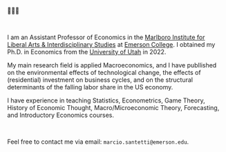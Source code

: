 👋👋👋

<br>

I am an Assistant Professor of Economics in the [Marlboro Institute for Liberal Arts & Interdisciplinary Studies](https://emerson.edu/academics/schools-labs-and-centers/marlboro-institute) at [Emerson College](https://www.emerson.edu/). I obtained my Ph.D. in Economics from the [University of Utah](https://www.utah.edu/) in 2022.

My main research field is applied Macroeconomics, and I have publlished 
on the environmental effects of technological change, the effects of (residential) investment on business cycles, and on the structural determinants of
the falling labor share in the US economy.

I have experience in teaching Statistics, Econometrics, Game Theory, History of Economic Thought, Macro/Microeconomic Theory, Forecasting, and Introductory Economics courses.

<br>

Feel free to contact me via email: `marcio.santetti@emerson.edu`.
